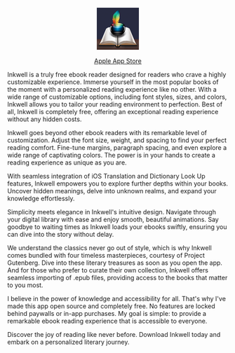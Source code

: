 <p align="center">
  <img src="https://github.com/dmilin1/inkwell/blob/master/icons/icon-96.webp?raw=true" />
</p>

<p align="center">
  <a href="https://apps.apple.com/us/app/inkwell-customizable-ebooks/id6449137260" target="_blank">Apple App Store<a>
</p>

Inkwell is a truly free ebook reader designed for readers who crave a highly customizable experience. Immerse yourself in the most popular books of the moment with a personalized reading experience like no other. With a wide range of customizable options, including font styles, sizes, and colors, Inkwell allows you to tailor your reading environment to perfection. Best of all, Inkwell is completely free, offering an exceptional reading experience without any hidden costs.

Inkwell goes beyond other ebook readers with its remarkable level of customization. Adjust the font size, weight, and spacing to find your perfect reading comfort. Fine-tune margins, paragraph spacing, and even explore a wide range of captivating colors. The power is in your hands to create a reading experience as unique as you are.

With seamless integration of iOS Translation and Dictionary Look Up features, Inkwell empowers you to explore further depths within your books. Uncover hidden meanings, delve into unknown realms, and expand your knowledge effortlessly.

Simplicity meets elegance in Inkwell's intuitive design. Navigate through your digital library with ease and enjoy smooth, beautiful animations. Say goodbye to waiting times as Inkwell loads your ebooks swiftly, ensuring you can dive into the story without delay.

We understand the classics never go out of style, which is why Inkwell comes bundled with four timeless masterpieces, courtesy of Project Gutenberg. Dive into these literary treasures as soon as you open the app. And for those who prefer to curate their own collection, Inkwell offers seamless importing of .epub files, providing access to the books that matter to you most.

I believe in the power of knowledge and accessibility for all. That's why I've made this app open source and completely free. No features are locked behind paywalls or in-app purchases. My goal is simple: to provide a remarkable ebook reading experience that is accessible to everyone.

Discover the joy of reading like never before. Download Inkwell today and embark on a personalized literary journey.
